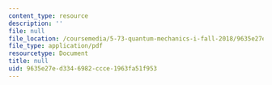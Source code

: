 ```yaml
---
content_type: resource
description: ''
file: null
file_location: /coursemedia/5-73-quantum-mechanics-i-fall-2018/9635e27ed3346982ccce1963fa51f953_MIT5_73F18_Lec24.pdf
file_type: application/pdf
resourcetype: Document
title: null
uid: 9635e27e-d334-6982-ccce-1963fa51f953
---
```

